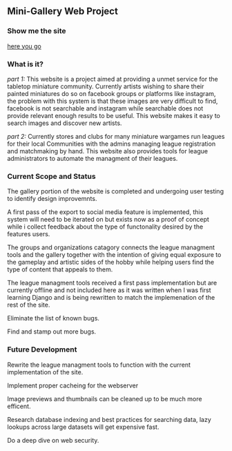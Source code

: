 ## Mini-Gallery Web Project

### Show me the site
[here you go](https://nl.purplesquid.ca)

### What is it?
*part 1:*
	This website is a project aimed at providing a unmet service for the tabletop miniature community. Currently artists wishing to share their painted miniatures do so on facebook groups or platforms like instagram, the problem with this system is that these images are very difficult to find, facebook is not searchable and instagram while searchable does not provide relevant enough results to be useful. This website makes it easy to search images and discover new artists.  
  
*part 2:*
	Currently stores and clubs for many miniature wargames run leagues for their local Communities with the admins managing league registration and matchmaking by hand. This website also provides tools for league administrators to automate the managment of their leagues.

### Current Scope and Status
The gallery portion of the website is completed and undergoing user testing to identify design improvemnts.

A first pass of the export to social media feature is implemented, this system will need to be iterated on but exists now as a proof of concept while i collect feedback about the type of functonality desired by the features users.

The groups and organizations catagory connects the league managment tools and the gallery together with the intention of giving equal exposure to the gameplay and artistic sides of the hobby while helping users find the type of content that appeals to them.

The league managment tools received a first pass implementation but are currently offline and not included here as it was written when I was first learning Django and is being rewritten to match the implemenation of the rest of the site.

Eliminate the list of known bugs.

Find and stamp out more bugs.

### Future Development

Rewrite the league managment tools to function with the current implementation of the site.

Implement proper cacheing for the webserver

Image previews and thumbnails can be cleaned up to be much more efficent.

Research database indexing and best practices for searching data, lazy lookups across large datasets will get expensive fast.

Do a deep dive on web security.
